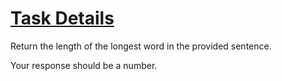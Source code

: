 # <a href="https://www.freecodecamp.org/challenges/find-the-longest-word-in-a-string">Task Details</a>

Return the length of the longest word in the provided sentence.

Your response should be a number.
